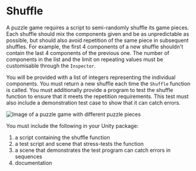 # Shuffle

A puzzle game requires a script to semi-randomly shuffle its game pieces. Each shuffle should mix the components given and be as unpredictable as possible, but should also avoid repetition of the same piece in subsequent shuffles. For example, the first 4 components of a new shuffle shouldn't contain the last 4 components of the previous one. The number of components in the list and the limit on repeating values must be customisable through the `Inspector`.

You will be provided with a list of integers representing the individual components. You must return a new shuffle each time the `Shuffle` function is called. You must additionally provide a program to test the shuffle function to ensure that it meets the repetition requirements. This test must also include a demonstration test case to show that it can catch errors.

![Image of a puzzle game with different puzzle pieces](https://www.focuseducational.com/images/user/fullsize/shapes.jpg "puzzle pieces")

You must include the following in your Unity package:

1. a script containing the shuffle function
2. a test script and scene that stress-tests the function
3. a scene that demonstrates the test program can catch errors in sequences
4. documentation
